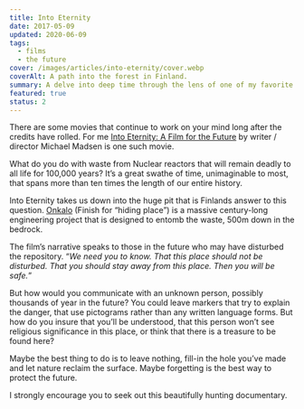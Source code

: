 ```yaml
---
title: Into Eternity
date: 2017-05-09
updated: 2020-06-09
tags:
  - films
  - the future
cover: /images/articles/into-eternity/cover.webp
coverAlt: A path into the forest in Finland.
summary: A delve into deep time through the lens of one of my favorite films
featured: true
status: 2
---
```


There are some movies that continue to work on your mind long after the credits have rolled. For me [Into Eternity: A Film for the Future](//www.imdb.com/title/tt1194612/) by writer / director Michael Madsen is one such movie. 

What do you do with waste from Nuclear reactors that will remain deadly to all life for 100,000 years? It’s a great swathe of time, unimaginable to most, that spans more than ten times the length of our entire history. 

Into Eternity takes us down into the huge pit that is Finlands answer to this question. [Onkalo](https://en.wikipedia.org/wiki/Onkalo_spent_nuclear_fuel_repository) (Finish for “hiding place”) is a massive century-long engineering project that is designed to entomb the waste, 500m down in the bedrock. 

The film’s narrative speaks to those in the future who may have disturbed the repository. “_We need you to know. That this place should not be disturbed. That you should stay away from this place. Then you will be safe._”

But how would you communicate with an unknown person, possibly thousands of year in the future? You could leave markers that try to explain the danger, that use pictograms rather than any written language forms. But how do you insure that you’ll be understood, that this person won’t see religious significance in this place, or think that there is a treasure to be found here? 

Maybe the best thing to do is to leave nothing, fill-in the hole you’ve made and let nature reclaim the surface. Maybe forgetting is the best way to protect the future.

I strongly encourage you to seek out this beautifully hunting documentary. 

